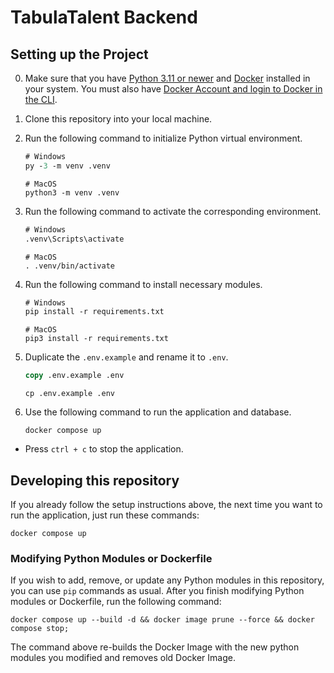 # TabulaTalent Backend

## Setting up the Project
0. Make sure that you have [Python 3.11 or newer](https://www.python.org/downloads/) and [Docker](https://www.docker.com/) installed in your system. You must also have [Docker Account and login to Docker in the CLI](https://docs.docker.com/docker-hub/access-tokens/#use-an-access-token).

1. Clone this repository into your local machine.

2. Run the following command to initialize Python virtual environment.
    ```ps
    # Windows
    py -3 -m venv .venv
    ```

    ```shell
    # MacOS
    python3 -m venv .venv
    ```

3. Run the following command to activate the corresponding environment.

    ```ps
    # Windows
    .venv\Scripts\activate
    ```

    ```shell
    # MacOS
    . .venv/bin/activate
    ```

4. Run the following command to install necessary modules.
   
    ```ps
    # Windows
    pip install -r requirements.txt
    ```

    ```shell
    # MacOS
    pip3 install -r requirements.txt
    ```

5. Duplicate the `.env.example` and rename it to `.env`.
   
    ```ps
    copy .env.example .env
    ```

    ```shell
    cp .env.example .env
    ```

6. Use the following command to run the application and database.

    ```shell
    docker compose up
    ```

* Press `ctrl + c` to stop the application.

## Developing this repository
If you already follow the setup instructions above, the next time you want to run the application, just run these commands:
```shell
docker compose up
```

### Modifying Python Modules or Dockerfile
If you wish to add, remove, or update any Python modules in this repository, you can use `pip` commands as usual. After you finish modifying Python modules or Dockerfile, run the following command:
```shell
docker compose up --build -d && docker image prune --force && docker compose stop;
```
The command above re-builds the Docker Image with the new python modules you modified and removes old Docker Image.

